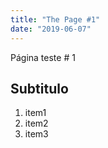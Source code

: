 ```yaml
---
title: "The Page #1"
date: "2019-06-07"
---
```


Página teste # 1

## Subtitulo

1. item1
2. item2
3. item3